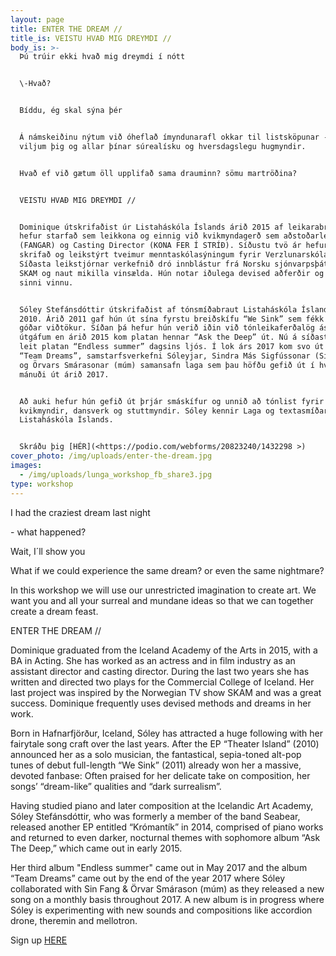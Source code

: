 ```yaml
---
layout: page
title: ENTER THE DREAM //
title_is: VEISTU HVAÐ MIG DREYMDI //
body_is: >-
  Þú trúir ekki hvað mig dreymdi í nótt


  \-Hvað?


  Bíddu, ég skal sýna þér


  Á námskeiðinu nýtum við óheflað ímyndunarafl okkar til listsköpunar - við
  viljum þig og allar þínar súrealísku og hversdagslegu hugmyndir.


  Hvað ef við gætum öll upplifað sama drauminn? sömu martröðina?


  VEISTU HVAÐ MIG DREYMDI //


  Dominique útskrifaðist úr Listaháskóla Íslands árið 2015 af leikarabraut. Hún
  hefur starfað sem leikkona og einnig við kvikmyndagerð sem aðstoðarleikstjóri
  (FANGAR) og Casting Director (KONA FER Í STRÍÐ). Síðustu tvö ár hefur hún
  skrifað og leikstýrt tveimur menntaskólasýningum fyrir Verzlunarskóla Íslands.
  Síðasta leikstjórnar verkefnið dró innblástur frá Norsku sjónvarpsþáttunum
  SKAM og naut mikilla vinsælda. Hún notar iðulega devised aðferðir og drauma í
  sinni vinnu.


  Sóley Stefánsdóttir útskrifaðist af tónsmíðabraut Listaháskóla Íslands árið
  2010. Árið 2011 gaf hún út sína fyrstu breiðskífu “We Sink” sem fékk afar
  góðar viðtökur. Síðan þá hefur hún verið iðin við tónleikaferðalög ásamt
  útgáfum en árið 2015 kom platan hennar “Ask the Deep” út. Nú á síðasta ári
  leit platan “Endless summer” dagsins ljós. Í lok árs 2017 kom svo út platan
  “Team Dreams”, samstarfsverkefni Sóleyjar, Sindra Más Sigfússonar (Sin Fang)
  og Örvars Smárasonar (múm) samansafn laga sem þau höfðu gefið út í hverjum
  mánuði út árið 2017.


  Að auki hefur hún gefið út þrjár smáskífur og unnið að tónlist fyrir leikhús,
  kvikmyndir, dansverk og stuttmyndir. Sóley kennir Laga og textasmíðar við
  Listaháskóla Íslands.


  Skráðu þig [HÉR](<https://podio.com/webforms/20823240/1432298 >)
cover_photo: /img/uploads/enter-the-dream.jpg
images:
  - /img/uploads/lunga_workshop_fb_share3.jpg
type: workshop
---
```

I had the craziest dream last night

\- what happened?

Wait, I´ll show you

What if we could experience the same dream? or even the same nightmare?

In this workshop we will use our unrestricted imagination to create art. We want you and all your surreal and mundane ideas so that we can together create a dream feast.

ENTER THE DREAM //

Dominique graduated from the Iceland Academy of the Arts in 2015, with a BA in Acting. She has worked as an actress and in film industry as an assistant director and casting director. During the last two years she has written and directed two plays for the Commercial College of Iceland. Her last project was inspired by the Norwegian TV show SKAM and was a great success. Dominique frequently uses devised methods and dreams in her work.

Born in Hafnarfjörður, Iceland, Sóley has attracted a huge following with her fairytale song craft over the last years. After the EP “Theater Island” (2010) announced her as a solo musician, the fantastical, sepia-toned alt-pop tunes of debut full-length “We Sink” (2011) already won her a massive, devoted fanbase: Often praised for her delicate take on composition, her songs’ “dream-like” qualities and “dark surrealism”.

Having studied piano and later composition at the Icelandic Art Academy, Sóley Stefánsdóttir, who was formerly a member of the band Seabear, released another EP entitled “Krómantík” in 2014, comprised of piano works and returned to even darker, nocturnal themes with sophomore album “Ask The Deep,” which came out in early 2015.

Her third album "Endless summer" came out in May 2017 and the album “Team Dreams” came out by the end of the year 2017 where Sóley collaborated with Sin Fang & Örvar Smárason (múm) as they released a new song on a monthly basis throughout 2017. A new album is in progress where Sóley is experimenting with new sounds and compositions like accordion drone, theremin and mellotron.

Sign up [HERE](<https://podio.com/webforms/20823240/1432298 >)
